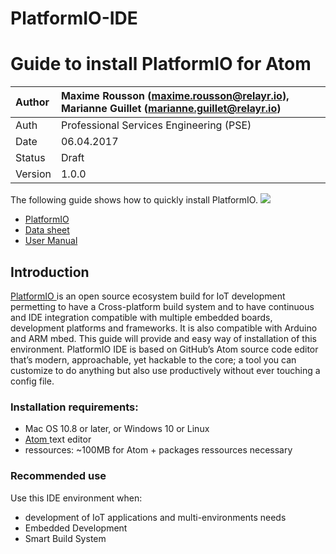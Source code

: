 # PlatformIO-IDE

# Guide to install PlatformIO for Atom

| Author    | Maxime Rousson (maxime.rousson@relayr.io), Marianne Guillet (marianne.guillet@relayr.io)      |
|:----------|:--------------------------------------------|
| Auth      | Professional Services Engineering (PSE)     |
| Date      | 06.04.2017                         |
| Status    | Draft                    |
| Version   | 1.0.0          |

The following guide shows how to quickly install PlatformIO.
[![](/Users/maximerousson/Desktop/PlatformIO:00.jpg)](PlatformIO/00.jpg)

* <a href="http://platformio.org"> PlatformIO </a> 
* <a href="http://docs.platformio.org/en/latest/ide/atom.html#atom-package-auto-installer"> Data sheet <a/>
* [User Manual](http://docs.platformio.org/en/latest/ide/atom.html#user-guide)

## Introduction

<a href="http://platformio.org"> PlatformIO </a> is an open source ecosystem build for IoT development permetting to have a Cross-platform build system and to have continuous and IDE integration compatible with multiple embedded boards, development platforms and frameworks. It is also compatible with Arduino and ARM mbed. This guide will provide and easy way of installation of this environment. PlatformIO IDE is based on GitHub’s Atom source code editor that’s modern, approachable, yet hackable to the core; a tool you can customize to do anything but also use productively without ever touching a config file.

### Installation requirements:

<ul>
  <li>Mac OS 10.8 or later, or Windows 10 or Linux </li>
  <li> <a href="http://atom.io"> Atom </a>  text editor </li>
  <li> ressources: ~100MB for Atom + packages ressources necessary </li>
  </ul>
  
### Recommended use

Use this IDE environment when:

* development of IoT applications and multi-environments needs
* Embedded Development
* Smart Build System
